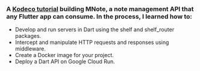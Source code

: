### A [Kodeco tutorial](https://www.kodeco.com/31602619-building-dart-apis-with-google-cloud-run) building MNote, a note management API that any Flutter app can consume. In the process, I learned how to:

- Develop and run servers in Dart using the shelf and shelf_router packages.
- Intercept and manipulate HTTP requests and responses using middleware.
- Create a Docker image for your project.
- Deploy a Dart API on Google Cloud Run.